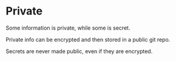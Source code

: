 # Private

Some information is private, while some is secret.

Private info can be encrypted and then stored in a public git repo.

Secrets are never made public, even if they are encrypted.
